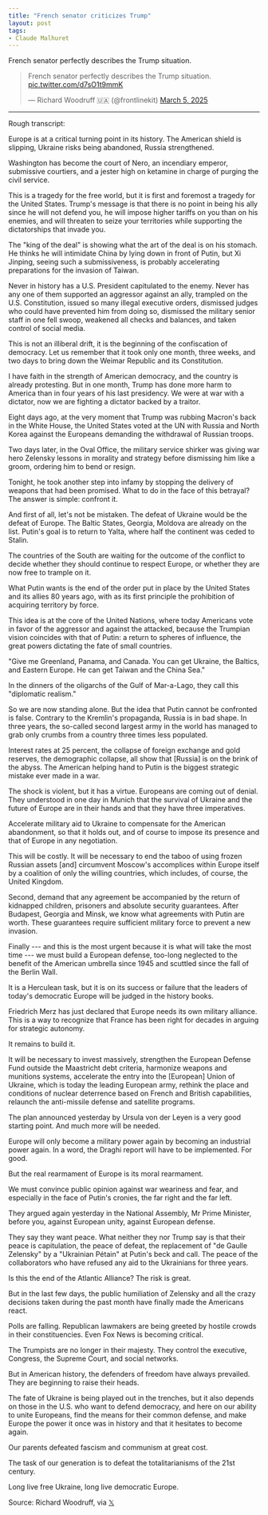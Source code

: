 ```yaml
---
title: "French senator criticizes Trump"
layout: post
tags:
- Claude Malhuret
---
```


French senator perfectly describes the Trump situation.

<blockquote class="twitter-tweet"><p lang="en" dir="ltr">French senator perfectly describes the Trump situation. <a href="https://t.co/d7sO1t9mmK">pic.twitter.com/d7sO1t9mmK</a></p>&mdash; Richard Woodruff 🇺🇦 (@frontlinekit) <a href="https://twitter.com/frontlinekit/status/1897400210223140968?ref_src=twsrc%5Etfw">March 5, 2025</a></blockquote> <script async src="https://platform.twitter.com/widgets.js" charset="utf-8"></script>

---

Rough transcript:

Europe is at a critical turning point in its history. The American shield is slipping, Ukraine risks being abandoned, Russia strengthened.

Washington has become the court of Nero, an incendiary emperor, submissive courtiers, and a jester high on ketamine in charge of purging the civil service.

This is a tragedy for the free world, but it is first and foremost a tragedy for the United States. Trump's message is that there is no point in being his ally since he will not defend you, he will impose higher tariffs on you than on his enemies, and will threaten to seize your territories while supporting the dictatorships that invade you.

The "king of the deal" is showing what the art of the deal is on his stomach. He thinks he will intimidate China by lying down in front of Putin, but Xi Jinping, seeing such a submissiveness, is probably accelerating preparations for the invasion of Taiwan.

Never in history has a U.S. President capitulated to the enemy. Never has any one of them supported an aggressor against an ally, trampled on the U.S. Constitution, issued so many illegal executive orders, dismissed judges who could have prevented him from doing so, dismissed the military senior staff in one fell swoop, weakened all checks and balances, and taken control of social media.

This is not an illiberal drift, it is the beginning of the confiscation of democracy. Let us remember that it took only one month, three weeks, and two days to bring down the Weimar Republic and its Constitution.

I have faith in the strength of American democracy, and the country is already protesting. But in one month, Trump has done more harm to America than in four years of his last presidency. We were at war with a dictator, now we are fighting a dictator backed by a traitor.

Eight days ago, at the very moment that Trump was rubbing Macron's back in the White House, the United States voted at the UN with Russia and North Korea against the Europeans demanding the withdrawal of Russian troops.

Two days later, in the Oval Office, the military service shirker was giving war hero Zelensky lessons in morality and strategy before dismissing him like a groom, ordering him to bend or resign.

Tonight, he took another step into infamy by stopping the delivery of weapons that had been promised. What to do in the face of this betrayal? The answer is simple: confront it.

And first of all, let's not be mistaken. The defeat of Ukraine would be the defeat of Europe. The Baltic States, Georgia, Moldova are already on the list. Putin's goal is to return to Yalta, where half the continent was ceded to Stalin.

The countries of the South are waiting for the outcome of the conflict to decide whether they should continue to respect Europe, or whether they are now free to trample on it.

What Putin wants is the end of the order put in place by the United States and its allies 80 years ago, with as its first principle the prohibition of acquiring territory by force.

This idea is at the core of the United Nations, where today Americans vote in favor of the aggressor and against the attacked, because the Trumpian vision coincides with that of Putin: a return to spheres of influence, the great powers dictating the fate of small countries.

"Give me Greenland, Panama, and Canada. You can get Ukraine, the Baltics, and Eastern Europe. He can get Taiwan and the China Sea."

In the dinners of the oligarchs of the Gulf of Mar-a-Lago, they call this "diplomatic realism."

So we are now standing alone. But the idea that Putin cannot be confronted is false. Contrary to the Kremlin's propaganda, Russia is in bad shape. In three years, the so-called second largest army in the world has managed to grab only crumbs from a country three times less populated.

Interest rates at 25 percent, the collapse of foreign exchange and gold reserves, the demographic collapse, all show that [Russia] is on the brink of the abyss. The American helping hand to Putin is the biggest strategic mistake ever made in a war.

The shock is violent, but it has a virtue. Europeans are coming out of denial. They understood in one day in Munich that the survival of Ukraine and the future of Europe are in their hands and that they have three imperatives.

Accelerate military aid to Ukraine to compensate for the American abandonment, so that it holds out, and of course to impose its presence and that of Europe in any negotiation.

This will be costly. It will be necessary to end the taboo of using frozen Russian assets [and] circumvent Moscow's accomplices within Europe itself by a coalition of only the willing countries, which includes, of course, the United Kingdom.

Second, demand that any agreement be accompanied by the return of kidnapped children, prisoners and absolute security guarantees. After Budapest, Georgia and Minsk, we know what agreements with Putin are worth. These guarantees require sufficient military force to prevent a new invasion.

Finally --- and this is the most urgent because it is what will take the most time --- we must build a European defense, too-long neglected to the benefit of the American umbrella since 1945 and scuttled since the fall of the Berlin Wall.

It is a Herculean task, but it is on its success or failure that the leaders of today's democratic Europe will be judged in the history books.

Friedrich Merz has just declared that Europe needs its own military alliance. This is a way to recognize that France has been right for decades in arguing for strategic autonomy.

It remains to build it.

It will be necessary to invest massively, strengthen the European Defense Fund outside the Maastricht debt criteria, harmonize weapons and munitions systems, accelerate the entry into the [European] Union of Ukraine, which is today the leading European army, rethink the place and conditions of nuclear deterrence based on French and British capabilities, relaunch the anti-missile defense and satellite programs.

The plan announced yesterday by Ursula von der Leyen is a very good starting point. And much more will be needed.

Europe will only become a military power again by becoming an industrial power again. In a word, the Draghi report will have to be implemented. For good.

But the real rearmament of Europe is its moral rearmament.

We must convince public opinion against war weariness and fear, and especially in the face of Putin's cronies, the far right and the far left.

They argued again yesterday in the National Assembly, Mr Prime Minister, before you, against European unity, against European defense.

They say they want peace. What neither they nor Trump say is that their peace is capitulation, the peace of defeat, the replacement of "de Gaulle Zelensky" by a "Ukrainian Pétain" at Putin's beck and call. The peace of the collaborators who have refused any aid to the Ukrainians for three years.

Is this the end of the Atlantic Alliance? The risk is great.

But in the last few days, the public humiliation of Zelensky and all the crazy decisions taken during the past month have finally made the Americans react.

Polls are falling. Republican lawmakers are being greeted by hostile crowds in their constituencies. Even Fox News is becoming critical.

The Trumpists are no longer in their majesty. They control the executive, Congress, the Supreme Court, and social networks.

But in American history, the defenders of freedom have always prevailed. They are beginning to raise their heads.

The fate of Ukraine is being played out in the trenches, but it also depends on those in the U.S. who want to defend democracy, and here on our ability to unite Europeans, find the means for their common defense, and make Europe the power it once was in history and that it hesitates to become again.

Our parents defeated fascism and communism at great cost.

The task of our generation is to defeat the totalitarianisms of the 21st century.

Long live free Ukraine, long live democratic Europe.

Source: Richard Woodruff, via [𝕏](https://x.com)
